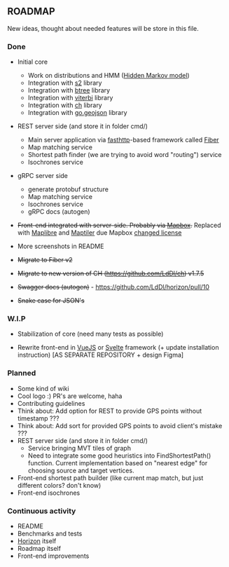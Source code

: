 ## ROADMAP
New ideas, thought about needed features will be store in this file.

### Done
* Initial core
    * Work on distributions and HMM ([Hidden Markov model](https://en.wikipedia.org/wiki/Hidden_Markov_model))
    * Integration with [s2](https://github.com/golang/geo#overview) library
    * Integration with [btree](https://github.com/google/btree#btree-implementation-for-go) library
    * Integration with [viterbi](https://github.com/LdDl/viterbi#viterbi) library
    * Integration with [ch](https://github.com/LdDl/ch) library
    * Integration with [go.geojson](https://github.com/paulmach/go.geojson#gogeojson) library

* REST server side (and store it in folder cmd/)
    * Main server application via [fasthttp](https://github.com/valyala/fasthttp#fasthttp-----)-based framework called [Fiber](https://github.com/gofiber/fiber)
    * Map matching service
    * Shortest path finder (we are trying to avoid word "routing") service
    * Isochrones service

* gRPC server side
    * generate protobuf structure
    * Map matching service
    * Isochrones service
    * gRPC docs (autogen)

* ~~Front-end integrated with server-side. Probably via [Mapbox](https://github.com/mapbox/mapbox-gl-js).~~
Replaced with [Maplibre](https://maplibre.org/) and [Maptiler](https://www.maptiler.com/) due Mapbox [changed license](https://github.com/mapbox/mapbox-gl-js/releases/tag/v2.0.0)

* More screenshots in README
* ~~Migrate to Fiber v2~~
* ~~Migrate to new version of CH (https://github.com/LdDl/ch) v1.7.5~~
* ~~Swagger docs (autogen)~~ - https://github.com/LdDl/horizon/pull/10
* ~~Snake case for JSON's~~

### W.I.P

* Stabilization of core (need many tests as possible)

* Rewrite front-end in [VueJS](https://github.com/vuejs/vue) or [Svelte](https://svelte.dev/) framework (+ update installation instruction) [AS SEPARATE REPOSITORY + design Figma]

### Planned
* Some kind of wiki
* Cool logo :) PR's are welcome, haha
* Contributing guidelines
* Think about: Add option for REST to provide GPS points without timestamp ???
* Think about: Add sort for provided GPS points to avoid client's mistake ???
* REST server side (and store it in folder cmd/)
    * Service bringing MVT tiles of graph
    * Need to integrate some good heuristics into FindShortestPath() function. Current implementation based on "nearest edge" for choosing source and target vertices.
* Front-end shortest path builder (like current map match, but just different colors? don't know)
* Front-end isochrones

### Continuous activity
* README
* Benchmarks and tests
* [Horizon](cmd/horizon) itself
* Roadmap itself
* Front-end improvements
